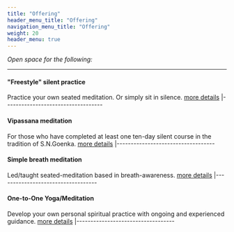 ```yaml
---
title: "Offering"
header_menu_title: "Offering"
navigation_menu_title: "Offering"
weight: 20
header_menu: true
---
```


*Open space for the following:*

-----------------------------------
#### "Freestyle" silent practice
Practice your own seated meditation.
Or simply sit in silence.
[more details](freestyle)
|-----------------------------------
#### Vipassana meditation
For those who have completed at least one ten-day silent course in the tradition of S.N.Goenka.
[more details](vipassana)
|-----------------------------------
#### Simple breath meditation
Led/taught seated-meditation based in breath-awareness.
[more details](breath)
|-----------------------------------
#### One-to-One Yoga/Meditation
Develop your own personal spiritual practice with ongoing and experienced guidance.
[more details](yoga)
|-----------------------------------
